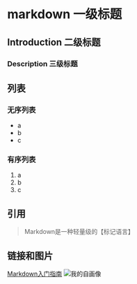 # markdown 一级标题
## Introduction 二级标题
### Description 三级标题
## 列表
### 无序列表
* a
* b
* c
### 有序列表
1. a
2. b
3. c
## 引用
> Markdown是一种轻量级的【标记语言】
## 链接和图片
[Markdown入门指南](https://www.jianshu.com/p/1e402922ee32/)
![我的自画像](https://cl.ly/1C371n0C2131)
